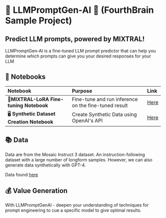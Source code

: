 # 💮 LLMPromptGen-AI 💮 (FourthBrain Sample Project)
## Predict LLM prompts, powered by MIXTRAL!
LLMPromptGen-AI is a fine-tuned LLM prompt predictor that can help you determine which prompts can give you your desired responses for your LLM

## 📔 Notebooks
| Notebook | Purpose | Link                                                                                           |
| :-------- | :-------- | :------------------------------------------------------------------------------------------------ |
|  🌼**MIXTRAL-LoRA Fine-tuning Notebook**  | Fine-tune and run inference on the fine-tuned result | [Here](https://colab.research.google.com/drive/17SPgWEkv2EIA3FgdTmLTIEb6avlOQSF2?usp=sharing) |
|  🖥️ **Synthetic Dataset Creation Notebook**  | Create Synthetic Data using OpenAI's API | [Here](https://colab.research.google.com/drive/1nTKZNVoDoWQ32sXI9NtnxFf0gCJgMqWR?usp=sharing)   |

## 📚 Data
Data are from the Mosaic Instruct 3 dataset. An instruction-following dataset with a large number of longform samples. However, we can also generate data synthetically with GPT-4. 

Data found [here](https://huggingface.co/datasets/mosaicml/instruct-v3)

## 💰 Value Generation
With LLMPromptGenAI - deepen your understanding of techniques for prompt engineering to cue a specific model to give optimal results. 

